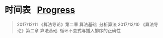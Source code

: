 # 时间表   [Progress](https://github.com/WindRunnerCackerChen/Coding-Game-Story  "进度")
>2017/12/11 《算法导论》第二章 算法基础  分析算法
>2017/12/10 《算法导论》第二章 算法基础  循环不变式与插入排序的正确性
